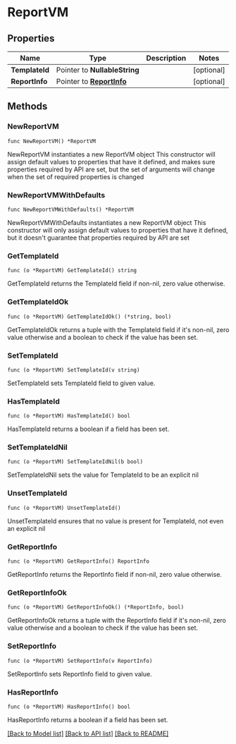 # ReportVM

## Properties

Name | Type | Description | Notes
------------ | ------------- | ------------- | -------------
**TemplateId** | Pointer to **NullableString** |  | [optional] 
**ReportInfo** | Pointer to [**ReportInfo**](ReportInfo.md) |  | [optional] 

## Methods

### NewReportVM

`func NewReportVM() *ReportVM`

NewReportVM instantiates a new ReportVM object
This constructor will assign default values to properties that have it defined,
and makes sure properties required by API are set, but the set of arguments
will change when the set of required properties is changed

### NewReportVMWithDefaults

`func NewReportVMWithDefaults() *ReportVM`

NewReportVMWithDefaults instantiates a new ReportVM object
This constructor will only assign default values to properties that have it defined,
but it doesn't guarantee that properties required by API are set

### GetTemplateId

`func (o *ReportVM) GetTemplateId() string`

GetTemplateId returns the TemplateId field if non-nil, zero value otherwise.

### GetTemplateIdOk

`func (o *ReportVM) GetTemplateIdOk() (*string, bool)`

GetTemplateIdOk returns a tuple with the TemplateId field if it's non-nil, zero value otherwise
and a boolean to check if the value has been set.

### SetTemplateId

`func (o *ReportVM) SetTemplateId(v string)`

SetTemplateId sets TemplateId field to given value.

### HasTemplateId

`func (o *ReportVM) HasTemplateId() bool`

HasTemplateId returns a boolean if a field has been set.

### SetTemplateIdNil

`func (o *ReportVM) SetTemplateIdNil(b bool)`

 SetTemplateIdNil sets the value for TemplateId to be an explicit nil

### UnsetTemplateId
`func (o *ReportVM) UnsetTemplateId()`

UnsetTemplateId ensures that no value is present for TemplateId, not even an explicit nil
### GetReportInfo

`func (o *ReportVM) GetReportInfo() ReportInfo`

GetReportInfo returns the ReportInfo field if non-nil, zero value otherwise.

### GetReportInfoOk

`func (o *ReportVM) GetReportInfoOk() (*ReportInfo, bool)`

GetReportInfoOk returns a tuple with the ReportInfo field if it's non-nil, zero value otherwise
and a boolean to check if the value has been set.

### SetReportInfo

`func (o *ReportVM) SetReportInfo(v ReportInfo)`

SetReportInfo sets ReportInfo field to given value.

### HasReportInfo

`func (o *ReportVM) HasReportInfo() bool`

HasReportInfo returns a boolean if a field has been set.


[[Back to Model list]](../README.md#documentation-for-models) [[Back to API list]](../README.md#documentation-for-api-endpoints) [[Back to README]](../README.md)


